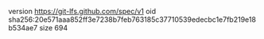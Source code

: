 version https://git-lfs.github.com/spec/v1
oid sha256:20e571aaa852ff3e7238b7feb763185c37710539edecbc1e7fb219e18b534ae7
size 694
